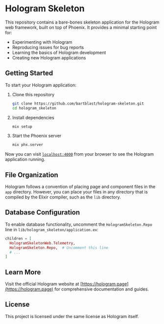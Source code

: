 

# Hologram Skeleton

This repository contains a bare-bones skeleton application for the Hologram web framework, built on top of Phoenix. It provides a minimal starting point for:

- Experimenting with Hologram
- Reproducing issues for bug reports
- Learning the basics of Hologram development
- Creating new Hologram applications

## Getting Started

To start your Hologram application:

1. Clone this repository
   ```bash
   git clone https://github.com/bartblast/hologram-skeleton.git
   cd hologram_skeleton
   ```

2. Install dependencies
   ```bash
   mix setup
   ```

3. Start the Phoenix server
   ```bash
   mix phx.server
   ```

Now you can visit [`localhost:4000`](http://localhost:4000) from your browser to see the Hologram application running.

## File Organization

Hologram follows a convention of placing page and component files in the `app` directory. However, you can place your files in any directory that is compiled by the Elixir compiler, such as the `lib` directory.

## Database Configuration

To enable database functionality, uncomment the `HologramSkeleton.Repo` line in `lib/hologram_skeleton/application.ex`:

```elixir
children = [
  HologramSkeletonWeb.Telemetry,
  HologramSkeleton.Repo,  # Uncomment this line
  # ...
]
```

## Learn More

Visit the official Hologram website at [https://hologram.page](https://hologram.page) for comprehensive documentation and guides.

## License

This project is licensed under the same license as Hologram itself.
